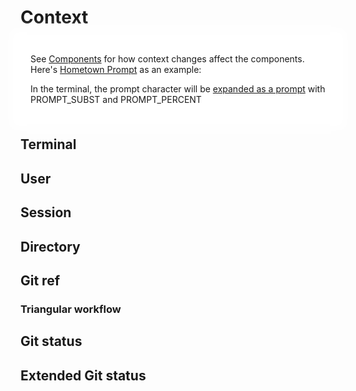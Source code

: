 # Context

<div style="
  background: white;
  box-shadow: 0 0 1rem 1rem white;
  padding: 0.5rem 1rem;
  position: sticky; 
  top: var(--navbar-height);
">

See [Components](./components.md) for how context changes affect the components. Here's [Hometown Prompt](https://github.com/olets/hometown-prompt) as an example:

<PromptComponent/>

In the terminal, the prompt character will be [expanded as a prompt](https://zsh.sourceforge.io/Doc/Release/Prompt-Expansion.html) with PROMPT_SUBST and PROMPT_PERCENT

</div>

## Terminal

<ContextConfigurationComponent group="Terminal"/>

## User

<ContextConfigurationComponent group="User"/>

## Session

<ContextConfigurationComponent group="Session"/>

## Directory

<ContextConfigurationComponent group="Directory"/>

## Git ref

<ContextConfigurationComponent group="Git ref"/>

### Triangular workflow

<ContextConfigurationComponent group="Git push ref"/>

## Git status

<ContextConfigurationComponent group="Git status"/>

## Extended Git status

<ContextConfigurationComponent group="Extended Git status"/>
